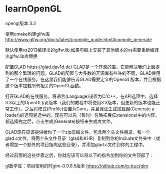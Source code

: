 # learnOpenGL

opengl版本 3.3

使用cmake构建glfw库
http://www.glfw.org/docs/latest/compile_guide.html#compile_generate

默认使用vs2013编译出的glfw.lib,如果电脑上安装了其他版本的vs需要重新编译出glfw.lib库替换


配置GLAD https://glad.dav1d.de/
GLAD是一个开源的库，它能解决我们上面提到的那个繁琐的问题。GLAD的配置与大多数的开源库有些许的不同，GLAD使用了一个在线服务。在这里我们能够告诉GLAD需要定义的OpenGL版本，并且根据这个版本加载所有相关的OpenGL函数。

打开GLAD的在线服务，将语言(Language)设置为C/C++，在API选项中，选择3.3以上的OpenGL(gl)版本（我们的教程中将使用3.3版本，但更新的版本也能正常工作）。之后将模式(Profile)设置为Core，并且保证生成加载器(Generate a loader)的选项是选中的。现在可以先（暂时）忽略拓展(Extensions)中的内容。都选择完之后，点击生成(Generate)按钮来生成库文件。

GLAD现在应该提供给你了一个zip压缩文件，包含两个头文件目录，和一个glad.c文件。将两个头文件目录（glad和KHR）复制到你的Include文件夹中（或者增加一个额外的项目指向这些目录），并添加glad.c文件到你的工程中。

经过前面的这些步骤之后，你就应该可以将以下的指令加到你的文件顶部了：


gl数学库：项目使用的时glm-0.9.8.5版本
https://github.com/g-truc/glm